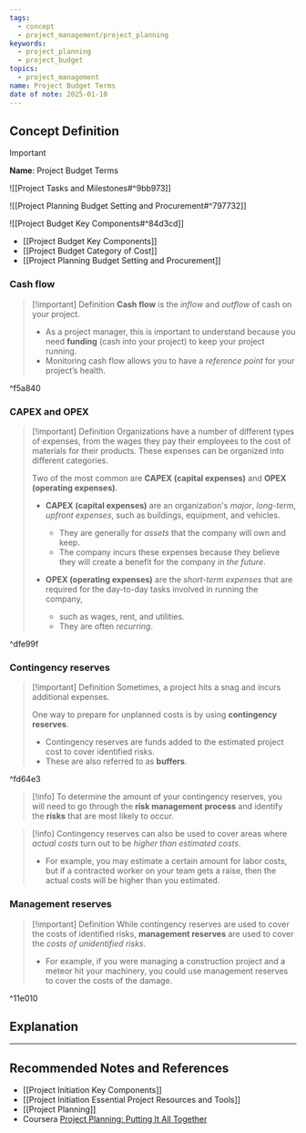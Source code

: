 ```yaml
---
tags:
  - concept
  - project_management/project_planning
keywords:
  - project_planning
  - project_budget
topics:
  - project_management
name: Project Budget Terms
date of note: 2025-01-10
---
```


## Concept Definition

>[!important]
>**Name**: Project Budget Terms

![[Project Tasks and Milestones#^9bb973]]

![[Project Planning Budget Setting and Procurement#^797732]]

![[Project Budget Key Components#^84d3cd]]

- [[Project Budget Key Components]]
- [[Project Budget Category of Cost]]
- [[Project Planning Budget Setting and Procurement]]

### Cash flow

>[!important] Definition
>**Cash flow** is the *inflow* and *outflow* of cash on your project. 
>- As a project manager, this is important to understand because you need **funding** (cash into your project) to keep your project running.
>- Monitoring cash flow allows you to have a *reference point* for your project’s health.

^f5a840

### CAPEX and OPEX

>[!important] Definition
>Organizations have a number of different types of expenses, from the wages they pay their employees to the cost of materials for their products. These expenses can be organized into different categories. 
>
>Two of the most common are **CAPEX (capital expenses)** and **OPEX (operating expenses)**.
> 
> - **CAPEX (capital expenses)** are an organization's *major*, *long-term*, *upfront expenses*, such as buildings, equipment, and vehicles. 
> 	- They are generally for *assets* that the company will own and keep. 
> 	- The company incurs these expenses because they believe they will create a benefit for the company *in the future*. 
>     
> - **OPEX (operating expenses)** are the *short-term expenses* that are required for the day-to-day tasks involved in running the company, 
> 	- such as wages, rent, and utilities. 
> 	- They are often *recurring*.
> 

^dfe99f

### Contingency reserves

>[!important] Definition
>Sometimes, a project hits a snag and incurs additional expenses. 
>
>One way to prepare for unplanned costs is by using **contingency reserves**. 
>- Contingency reserves are funds added to the estimated project cost to cover identified risks. 
>- These are also referred to as **buffers**.

^fd64e3

>[!info]
>To determine the amount of your contingency reserves, you will need to go through the **risk management process** and identify the **risks** that are most likely to occur. 

>[!info]
>Contingency reserves can also be used to cover areas where *actual costs* turn out to be *higher than estimated costs*.
>- For example, you may estimate a certain amount for labor costs, but if a contracted worker on your team gets a raise, then the actual costs will be higher than you estimated.

### Management reserves

>[!important] Definition
>While contingency reserves are used to cover the costs of identified risks, **management reserves** are used to cover the *costs of unidentified risks*. 
>- For example, if you were managing a construction project and a meteor hit your machinery, you could use management reserves to cover the costs of the damage.

^11e010



## Explanation






-----------
##  Recommended Notes and References



- [[Project Initiation Key Components]]
- [[Project Initiation Essential Project Resources and Tools]]
- [[Project Planning]]
- Coursera [Project Planning: Putting It All Together](https://www.coursera.org/learn/project-planning-google/home/welcome)